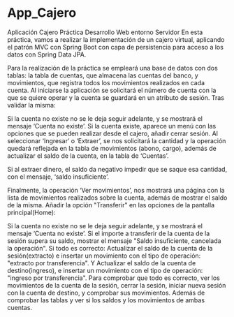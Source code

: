 # App_Cajero
Aplicación Cajero
Práctica Desarrollo Web entorno Servidor
En esta práctica, vamos a realizar la implementación de un cajero virtual, aplicando el patrón MVC con Spring Boot con capa de persistencia para acceso a los datos con Spring Data JPA.

Para la realización de la práctica se empleará una base de datos con dos tablas: la tabla de cuentas, que almacena las cuentas del banco, y movimientos, que registra todos los movimientos realizados en cada cuenta.
Al iniciarse la aplicación se solicitará el número de cuenta con la que se quiere operar y la cuenta se guardará en un atributo de sesión. Tras validar la misma:

Si la cuenta no existe no se le deja seguir adelante, y se mostrará el mensaje ‘Cuenta no existe’.
Si la cuenta existe, aparece un menú con las opciones que se pueden realizar desde el cajero, añadir cerrar sesión.
Al seleccionar ‘Ingresar’ o ‘Extraer’, se nos solicitará la cantidad y la operación quedará reflejada en la tabla de movimientos (abono, cargo), además de actualizar el saldo de la cuenta, en la tabla de ‘Cuentas’.

Si al extraer dinero, el saldo da negativo impedir que se saque esa cantidad, con el mensaje, ‘saldo insuficiente’.

Finalmente, la operación ‘Ver movimientos’, nos mostrará una página con la lista de movimientos realizados sobre la cuenta, además de mostrar el saldo de la misma.
Añadir la opción "Transferir" en las opciones de la pantalla principal(Home):

Si la cuenta no existe no se le deja seguir adelante, y se mostrará el mensaje ‘Cuenta no existe’.
Si el importe a transferir de la cuenta de la sesión supera su saldo, mostrar el mensaje "Saldo insuficiente, cancelada la operación".
Si todo es correcto:
Actualizar el saldo de la cuenta de la sesión(extracto) e insertar un movimiento con el tipo de operación: "extracto por transferencia". Y
Actualizar el saldo de la cuenta de destino(ingreso), e insertar un movimiento con el tipo de operación: "ingreso por transferencia".
Para comprobar que todo es correcto, ver los movimientos de la cuenta de la sesión, cerrar la sesión, iniciar nueva sesión con la cuenta de destino, y comprobar sus movimientos. Además de comprobar las tablas  y ver si los saldos y los movimientos de ambas cuentas.
